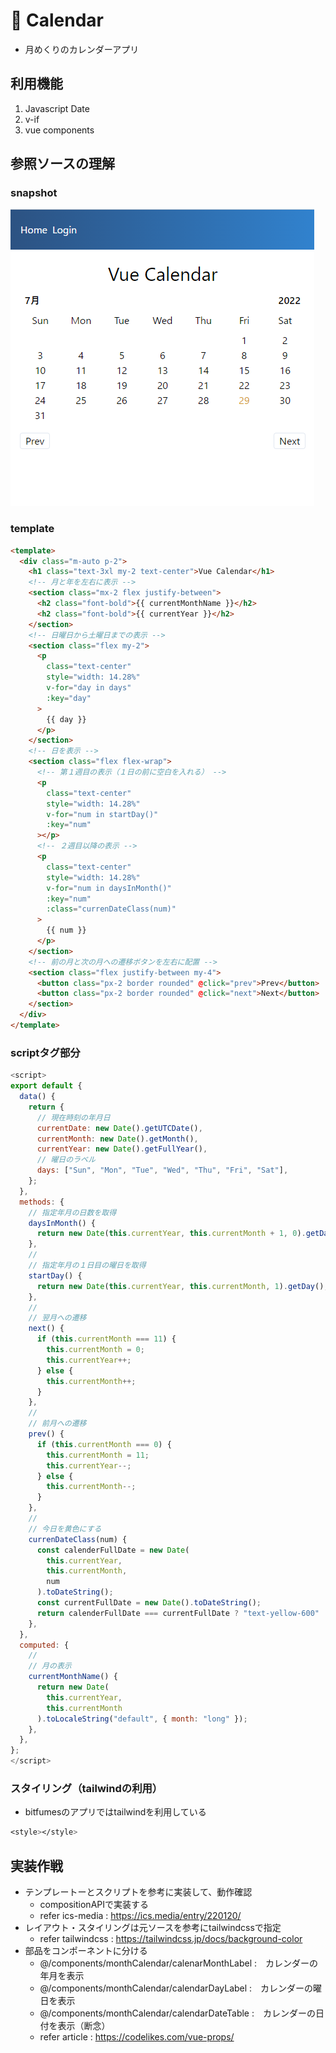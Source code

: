 <!-- 12_Calendar.md -->
# 🔷 Calendar
- 月めくりのカレンダーアプリ

## 利用機能
1. Javascript Date
2. v-if
3. vue components

## 参照ソースの理解

### snapshot

![snapshot](images/12_Calendar.png)

### template
```html
<template>
  <div class="m-auto p-2">
    <h1 class="text-3xl my-2 text-center">Vue Calendar</h1>
    <!-- 月と年を左右に表示 -->
    <section class="mx-2 flex justify-between">
      <h2 class="font-bold">{{ currentMonthName }}</h2>
      <h2 class="font-bold">{{ currentYear }}</h2>
    </section>
    <!-- 日曜日から土曜日までの表示 -->
    <section class="flex my-2">
      <p
        class="text-center"
        style="width: 14.28%"
        v-for="day in days"
        :key="day"
      >
        {{ day }}
      </p>
    </section>
    <!-- 日を表示 -->
    <section class="flex flex-wrap">
      <!-- 第１週目の表示（１日の前に空白を入れる） -->
      <p
        class="text-center"
        style="width: 14.28%"
        v-for="num in startDay()"
        :key="num"
      ></p>
      <!-- ２週目以降の表示 -->
      <p
        class="text-center"
        style="width: 14.28%"
        v-for="num in daysInMonth()"
        :key="num"
        :class="currenDateClass(num)"
      >
        {{ num }}
      </p>
    </section>
    <!-- 前の月と次の月への遷移ボタンを左右に配置 -->
    <section class="flex justify-between my-4">
      <button class="px-2 border rounded" @click="prev">Prev</button>
      <button class="px-2 border rounded" @click="next">Next</button>
    </section>
  </div>
</template>
```

### scriptタグ部分
```js
<script>
export default {
  data() {
    return {
      // 現在時刻の年月日
      currentDate: new Date().getUTCDate(),
      currentMonth: new Date().getMonth(),
      currentYear: new Date().getFullYear(),
      // 曜日のラベル
      days: ["Sun", "Mon", "Tue", "Wed", "Thu", "Fri", "Sat"],
    };
  },
  methods: {
    // 指定年月の日数を取得
    daysInMonth() {
      return new Date(this.currentYear, this.currentMonth + 1, 0).getDate();
    },
    // 
    // 指定年月の１日目の曜日を取得
    startDay() {
      return new Date(this.currentYear, this.currentMonth, 1).getDay();
    },
    // 
    // 翌月への遷移
    next() {
      if (this.currentMonth === 11) {
        this.currentMonth = 0;
        this.currentYear++;
      } else {
        this.currentMonth++;
      }
    },
    // 
    // 前月への遷移
    prev() {
      if (this.currentMonth === 0) {
        this.currentMonth = 11;
        this.currentYear--;
      } else {
        this.currentMonth--;
      }
    },
    // 
    // 今日を黄色にする
    currenDateClass(num) {
      const calenderFullDate = new Date(
        this.currentYear,
        this.currentMonth,
        num
      ).toDateString();
      const currentFullDate = new Date().toDateString();
      return calenderFullDate === currentFullDate ? "text-yellow-600" : "";
    },
  },
  computed: {
    // 
    // 月の表示
    currentMonthName() {
      return new Date(
        this.currentYear,
        this.currentMonth
      ).toLocaleString("default", { month: "long" });
    },
  },
};
</script>
```

### スタイリング（tailwindの利用）
- bitfumesのアプリではtailwindを利用している
```css
<style></style>
```


## 実装作戦
- テンプレートーとスクリプトを参考に実装して、動作確認
  - compositionAPIで実装する
  - refer ics-media : https://ics.media/entry/220120/
- レイアウト・スタイリングは元ソースを参考にtailwindcssで指定
  - refer tailwindcss : https://tailwindcss.jp/docs/background-color
- 部品をコンポーネントに分ける
  - @/components/monthCalendar/calenarMonthLabel :　カレンダーの年月を表示
  - @/components/monthCalendar/calendarDayLabel :　カレンダーの曜日を表示
  - @/components/monthCalendar/calendarDateTable :　カレンダーの日付を表示（断念）
  - refer article : https://codelikes.com/vue-props/
